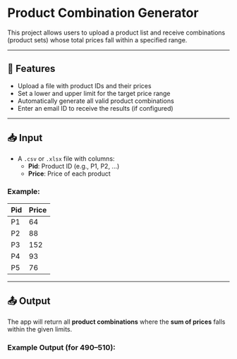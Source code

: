 # Product Combination Generator

This project allows users to upload a product list and receive combinations (product sets) whose total prices fall within a specified range.

---

## 🔧 Features

- Upload a file with product IDs and their prices
- Set a lower and upper limit for the target price range
- Automatically generate all valid product combinations
- Enter an email ID to receive the results (if configured)

---

## 📥 Input

- A `.csv` or `.xlsx` file with columns:
  - **Pid**: Product ID (e.g., P1, P2, ...)
  - **Price**: Price of each product

### Example:

| Pid | Price |
|-----|-------|
| P1  | 64    |
| P2  | 88    |
| P3  | 152   |
| P4  | 93    |
| P5  | 76    |

---

## 📤 Output

The app will return all **product combinations** where the **sum of prices** falls within the given limits.

### Example Output (for 490–510):

